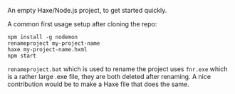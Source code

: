 An empty Haxe/Node.js project, to get started quickly.

A common first usage setup after cloning the repo:

```
npm install -g nodemon
renameproject my-project-name
haxe my-project-name.hxml
npm start
```

`renameproject.bat` which is used to rename the project uses `fnr.exe` which is a rather large .exe file, they are both deleted after renaming. A nice contribution would be to make a Haxe file that does the same.
